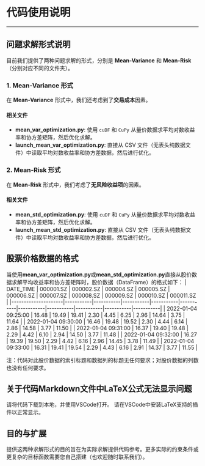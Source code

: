 # 代码使用说明
---
## 问题求解形式说明

目前我们提供了两种问题求解的形式，分别是 **Mean-Variance** 和 **Mean-Risk**（分别对应不同的文件夹）。

### 1. Mean-Variance 形式
在 **Mean-Variance** 形式中，我们还考虑到了**交易成本**因素。

#### 相关文件
- **mean_var_optimization.py**: 使用 `cuDF` 和 `CuPy` 从量价数据求平均对数收益率和协方差矩阵，然后优化求解。
- **launch_mean_var_optimization.py**: 直接从 CSV 文件（无表头纯数据文件）中读取平均对数收益率和协方差数据，然后进行优化。

### 2. Mean-Risk 形式
在 **Mean-Risk** 形式中，我们考虑了**无风险收益项**的因素。

#### 相关文件
- **mean_std_optimization.py**: 使用 `cuDF` 和 `CuPy` 从量价数据求平均对数收益率和协方差矩阵，然后优化求解。
- **launch_mean_std_optimization.py**: 直接从 CSV 文件（无表头纯数据文件）中读取平均对数收益率和协方差数据，然后进行优化。

## 股票价格数据的格式
当使用**mean_var_optimization.py**或**mean_std_optimization.py**直接从股价数据求解平均收益率和协方差矩阵时，股价数据（DataFrame）的格式如下：
| DATE_TIME           | 000001.SZ | 000002.SZ | 000004.SZ | 000005.SZ | 000006.SZ | 000007.SZ | 000008.SZ | 000009.SZ | 000010.SZ | 000011.SZ |
|---------------------|-----------|-----------|-----------|-----------|-----------|-----------|-----------|-----------|-----------|-----------|
| 2022-01-04 09:25:00 | 16.48     | 19.49     | 19.41     | 2.30      | 4.45      | 6.25      | 2.96      | 14.64     | 3.75      | 11.64     |
| 2022-01-04 09:30:00 | 16.46     | 19.48     | 19.52     | 2.30      | 4.44      | 6.14      | 2.86      | 14.58     | 3.77      | 11.50     |
| 2022-01-04 09:31:00 | 16.37     | 19.40     | 19.48     | 2.29      | 4.42      | 6.10      | 2.94      | 14.50     | 3.77      | 11.48     |
| 2022-01-04 09:32:00 | 16.27     | 19.39     | 19.50     | 2.29      | 4.42      | 6.16      | 2.96      | 14.45     | 3.78      | 11.49     |
| 2022-01-04 09:33:00 | 16.31     | 19.41     | 19.54     | 2.29      | 4.43      | 6.16      | 2.91      | 14.37     | 3.77      | 11.55     |

注：代码对此股价数据的索引标题和数据列的标题无任何要求；对股价数据的列数也没有任何要求。

## 关于代码Markdown文件中LaTeX公式无法显示问题
请将代码下载到本地，并使用VSCode打开。
请在VSCode中安装LaTeX支持的插件以正常显示。

## 目的与扩展
提供这两种求解形式的目的旨在为实际求解提供代码参考。更多实际的约束条件或更复杂的目标函数需要您自己搭建（也欢迎随时联系我们）。
